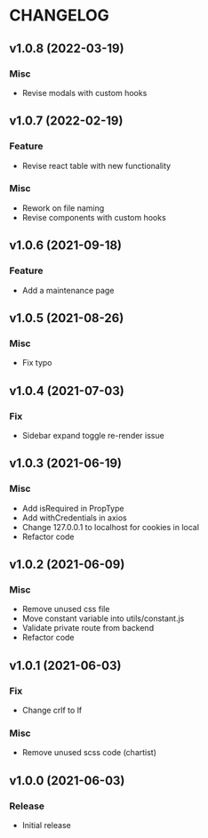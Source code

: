 # CHANGELOG

## v1.0.8 (2022-03-19)
### Misc
* Revise modals with custom hooks

## v1.0.7 (2022-02-19)
### Feature
* Revise react table with new functionality
### Misc
* Rework on file naming
* Revise components with custom hooks

## v1.0.6 (2021-09-18)
### Feature
* Add a maintenance page

## v1.0.5 (2021-08-26)
### Misc
* Fix typo 

## v1.0.4 (2021-07-03)
### Fix
* Sidebar expand toggle re-render issue

## v1.0.3 (2021-06-19)
### Misc
* Add isRequired in PropType
* Add withCredentials in axios
* Change 127.0.0.1 to localhost for cookies in local
* Refactor code

## v1.0.2 (2021-06-09)
### Misc
* Remove unused css file
* Move constant variable into utils/constant.js
* Validate private route from backend
* Refactor code

## v1.0.1 (2021-06-03)
### Fix
* Change crlf to lf
### Misc
* Remove unused scss code (chartist)

## v1.0.0 (2021-06-03)
### Release
* Initial release
